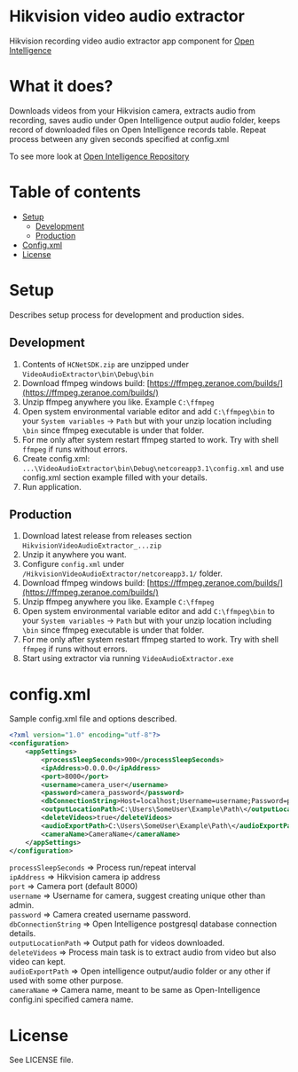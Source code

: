 # Hikvision video audio extractor

Hikvision recording video audio extractor app component for [Open Intelligence](https://github.com/norkator/open-intelligence)

What it does?
======

Downloads videos from your Hikvision camera, extracts audio from recording, saves audio under 
Open Intelligence output audio folder, keeps record of downloaded files on Open Intelligence 
records table. Repeat process between any given seconds specified at config.xml

To see more look at  [Open Intelligence Repository](https://github.com/norkator/open-intelligence)


Table of contents
=================
* [Setup](#setup)
    * [Development](#development)
    * [Production](#production)
* [Config.xml](#configxml)
* [License](#license)


Setup
======

Describes setup process for development and production sides.


Development
------

1. Contents of `HCNetSDK.zip` are unzipped under `VideoAudioExtractor\bin\Debug\bin`
2. Download ffmpeg windows build: [https://ffmpeg.zeranoe.com/builds/](https://ffmpeg.zeranoe.com/builds/)
3. Unzip ffmpeg anywhere you like. Example `C:\ffmpeg`
4. Open system environmental variable editor and add `C:\ffmpeg\bin` to your `System variables` -> `Path` 
but with your unzip location including `\bin` since ffmpeg executable is under that folder.
5. For me only after system restart ffmpeg started to work. Try with shell `ffmpeg` if runs without errors.
6. Create config.xml: `...\VideoAudioExtractor\bin\Debug\netcoreapp3.1\config.xml` 
and use config.xml section example filled with your details.
7. Run application.


Production
------ 

1. Download latest release from releases section `HikvisionVideoAudioExtractor_...zip`
2. Unzip it anywhere you want.
3. Configure `config.xml` under `/HikvisionVideoAudioExtractor/netcoreapp3.1/` folder.
4. Download ffmpeg windows build: [https://ffmpeg.zeranoe.com/builds/](https://ffmpeg.zeranoe.com/builds/)
5. Unzip ffmpeg anywhere you like. Example `C:\ffmpeg`
6. Open system environmental variable editor and add `C:\ffmpeg\bin` to your `System variables` -> `Path` 
but with your unzip location including `\bin` since ffmpeg executable is under that folder.
7. For me only after system restart ffmpeg started to work. Try with shell `ffmpeg` if runs without errors.
8. Start using extractor via running `VideoAudioExtractor.exe`

config.xml
======

Sample config.xml file and options described.

```xml
<?xml version="1.0" encoding="utf-8"?>
<configuration>
    <appSettings>
        <processSleepSeconds>900</processSleepSeconds>
        <ipAddress>0.0.0.0</ipAddress>
        <port>8000</port>
        <username>camera_user</username>
        <password>camera_password</password>
        <dbConnectionString>Host=localhost;Username=username;Password=password;Database=intelligence</dbConnectionString>
        <outputLocationPath>C:\Users\SomeUser\Example\Path\</outputLocationPath>
        <deleteVideos>true</deleteVideos>
        <audioExportPath>C:\Users\SomeUser\Example\Path\</audioExportPath>
        <cameraName>CameraName</cameraName>
    </appSettings>
</configuration>
```

`processSleepSeconds` => Process run/repeat interval  
`ipAddress` => Hikvision camera ip address  
`port` => Camera port (default 8000)  
`username` => Username for camera, suggest creating unique other than admin.  
`password` => Camera created username password.  
`dbConnectionString` => Open Intelligence postgresql database connection details.  
`outputLocationPath` => Output path for videos downloaded.  
`deleteVideos` => Process main task is to extract audio from video but also video can kept.  
`audioExportPath` => Open intelligence output/audio folder or any other if used with some other purpose.   
`cameraName` => Camera name, meant to be same as Open-Intelligence config.ini specified camera name.


License
============
See LICENSE file.

